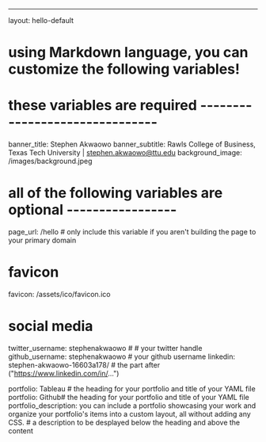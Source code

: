 ---
layout: hello-default

# using Markdown language, you can customize the following variables!

# these variables are required -------------------------------
banner_title: Stephen Akwaowo
banner_subtitle: Rawls College of Business, Texas Tech University | stephen.akwaowo@ttu.edu
background_image: /images/background.jpeg

# all of the following variables are optional -----------------
page_url: /hello # only include this variable if you aren't building the page to your primary domain 

# favicon
favicon: /assets/ico/favicon.ico

# social media
twitter_username: stephenakwaowo # # your twitter handle
github_username:  stephenakwaowo # your github username
linkedin: stephen-akwaowo-16603a178/ # the part after ("https://www.linkedin.com/in/...")


portfolio: Tableau # the heading for your portfolio and title of your YAML file
portfolio: Github# the heading for your portfolio and title of your YAML file
portfolio_description: you can include a portfolio showcasing your work and organize your portfolio's items into a custom layout, all without adding any CSS. # a description to be desplayed below the heading and above the content



